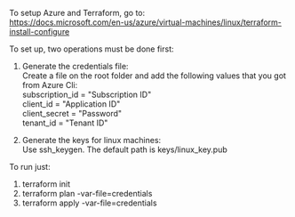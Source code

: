To setup Azure and Terraform, go to:  
https://docs.microsoft.com/en-us/azure/virtual-machines/linux/terraform-install-configure
  
To set up, two operations must be done first:  
1) Generate the credentials file:  
Create a file on the root folder and add the following values that you got from Azure Cli:  
subscription_id = "Subscription ID"  
client_id = "Application ID"  
client_secret = "Password"  
tenant_id = "Tenant ID"  
  
2) Generate the keys for linux machines:  
Use ssh_keygen. The default path is keys/linux_key.pub  

To run just:
1) terraform init
2) terraform plan -var-file=credentials
3) terraform apply -var-file=credentials

